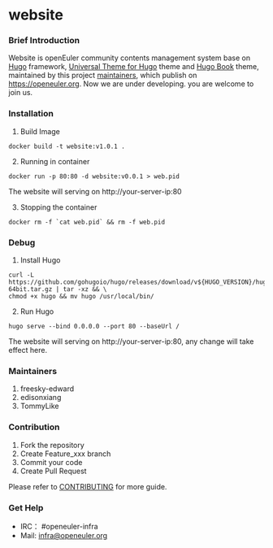 # website

### Brief Introduction

Website is openEuler community contents management system base on [Hugo](https://gohugo.io/) framework, [Universal Theme for Hugo](https://github.com/devcows/hugo-universal-theme) theme and [Hugo Book](https://github.com/alex-shpak/hugo-book) theme, maintained by this project [maintainers](#Maintainers), which publish on https://openeuler.org. Now we are under developing. you are welcome to join us.

### Installation

1. Build Image

```
docker build -t website:v1.0.1 .
```

2. Running in container

```
docker run -p 80:80 -d website:v0.0.1 > web.pid
```

The website will serving on http://your-server-ip:80

3. Stopping the container

```
docker rm -f `cat web.pid` && rm -f web.pid
```

### Debug

1. Install Hugo

```
curl -L https://github.com/gohugoio/hugo/releases/download/v${HUGO_VERSION}/hugo_extended_0.56.3_Linux-64bit.tar.gz | tar -xz && \
chmod +x hugo && mv hugo /usr/local/bin/
```

2. Run Hugo

```
hugo serve --bind 0.0.0.0 --port 80 --baseUrl /
```

The website will serving on http://your-server-ip:80, any change will take effect here.

### Maintainers

1. freesky-edward
2. edisonxiang
3. TommyLike

### Contribution

1. Fork the repository
2. Create Feature_xxx branch
3. Commit your code
4. Create Pull Request

Please refer to [CONTRIBUTING](./CONTRIBUTING.md) for more guide.

### Get Help

- IRC： #openeuler-infra     
- Mail: infra@openeuler.org

